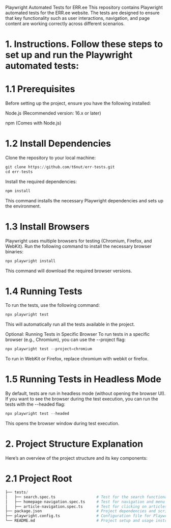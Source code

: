 Playwright Automated Tests for ERR.ee
This repository contains Playwright automated tests for the ERR.ee website. The tests are designed to ensure that key functionality such as user interactions, navigation, and page content are working correctly across different scenarios.

# 1. Instructions. Follow these steps to set up and run the Playwright automated tests:

# 1.1 Prerequisites
Before setting up the project, ensure you have the following installed:

Node.js (Recommended version: 16.x or later)

npm (Comes with Node.js)

# 1.2 Install Dependencies
Clone the repository to your local machine:
```python
git clone https://github.com/t6nut/err-tests.git
cd err-tests
```

Install the required dependencies:
```python
npm install
```
This command installs the necessary Playwright dependencies and sets up the environment.

# 1.3 Install Browsers
Playwright uses multiple browsers for testing (Chromium, Firefox, and WebKit). Run the following command to install the necessary browser binaries:
```python
npx playwright install
```
This command will download the required browser versions.

# 1.4 Running Tests
To run the tests, use the following command:
```python
npx playwright test
```
This will automatically run all the tests available in the project.

Optional: Running Tests in Specific Browser
To run tests in a specific browser (e.g., Chromium), you can use the --project flag:
```python
npx playwright test --project=chromium
```
To run in WebKit or Firefox, replace chromium with webkit or firefox.

# 1.5 Running Tests in Headless Mode
By default, tests are run in headless mode (without opening the browser UI). If you want to see the browser during the test execution, you can run the tests with the --headed flag:
```python
npx playwright test --headed
```
This opens the browser window during test execution.

# 2. Project Structure Explanation
Here’s an overview of the project structure and its key components:

# 2.1 Project Root
```python
├── tests/
│   ├── search.spec.ts                  # Test for the search functionality on the ERR.ee homepage
│   ├── homepage-navigation.spec.ts     # Test for navigation and menu functionality
│   ├── article-navigation.spec.ts      # Test for clicking on articles on the homepage                       # Helper functions (if needed)
├── package.json                        # Project dependencies and scripts
├── playwright.config.ts                # Configuration file for Playwright
└── README.md                           # Project setup and usage instructions
```